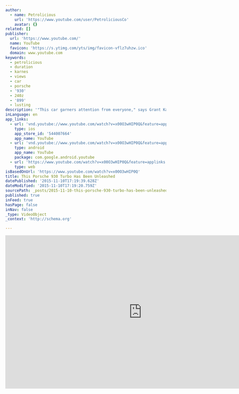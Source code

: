 ```yaml
---
author:
  - name: Petrolicious
    url: 'https://www.youtube.com/user/PetroliciousCo'
    avatar: {}
related: []
publisher:
  url: 'https://www.youtube.com/'
  name: YouTube
  favicon: 'https://s.ytimg.com/yts/img/favicon-vflz7uhzw.ico'
  domain: www.youtube.com
keywords:
  - petrolicious
  - duration
  - karnes
  - views
  - car
  - porsche
  - '930'
  - 240z
  - '899'
  - lusting
description: '"This car garners attention from everyone," says Grant Karnes, "and I think it kind of draws everybody in to what Porsche is." Owned by a family friend who later sold it to his father, Karnes had known about and lusted after this particular car for years.'
inLanguage: en
app_links:
  - url: 'vnd.youtube://www.youtube.com/watch?v=x00O3wHIP0Q&feature=applinks'
    type: ios
    app_store_id: '544007664'
    app_name: YouTube
  - url: 'vnd.youtube://www.youtube.com/watch?v=x00O3wHIP0Q&feature=applinks'
    type: android
    app_name: YouTube
    package: com.google.android.youtube
  - url: 'https://www.youtube.com/watch?v=x00O3wHIP0Q&feature=applinks'
    type: web
isBasedOnUrl: 'https://www.youtube.com/watch?v=x00O3wHIP0Q'
title: This Porsche 930 Turbo Has Been Unleashed
datePublished: '2015-11-10T17:19:39.628Z'
dateModified: '2015-11-10T17:19:20.759Z'
sourcePath: _posts/2015-11-10-this-porsche-930-turbo-has-been-unleashed.md
published: true
inFeed: true
hasPage: false
inNav: false
_type: VideoObject
_context: 'http://schema.org'

---
```

<iframe src="https://cdn.embedly.com/widgets/media.html?src=https%3A%2F%2Fwww.youtube.com%2Fembed%2Fx00O3wHIP0Q%3Ffeature%3Doembed&amp;url=https%3A%2F%2Fwww.youtube.com%2Fwatch%3Fv%3Dx00O3wHIP0Q&amp;image=https%3A%2F%2Fi.ytimg.com%2Fvi%2Fx00O3wHIP0Q%2Fhqdefault.jpg&amp;key=b7d04c9b404c499eba89ee7072e1c4f7&amp;type=text%2Fhtml&amp;schema=youtube" width="854" height="480" scrolling="no" frameborder="0" allowfullscreen="allowfullscreen" style=""></iframe>